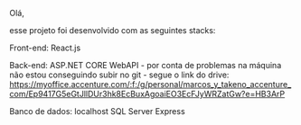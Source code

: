 Olá,

esse projeto foi desenvolvido com as seguintes stacks:

Front-end: React.js

Back-end: ASP.NET CORE WebAPI - por conta de problemas na máquina não estou conseguindo subir no git - segue o link do drive: https://myoffice.accenture.com/:f:/g/personal/marcos_y_takeno_accenture_com/Ep9417G5eGtJllDUr3hk8EcBuxAgoaiEO3EcFJyWRZatGw?e=HB3ArP

Banco de dados: localhost SQL Server Express


